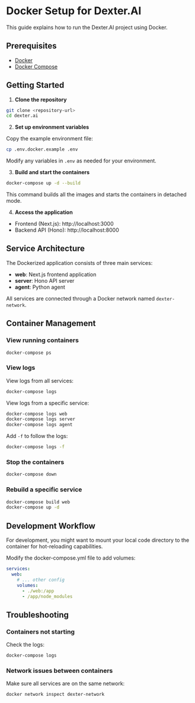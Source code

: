 # Docker Setup for Dexter.AI

This guide explains how to run the Dexter.AI project using Docker.

## Prerequisites

- [Docker](https://docs.docker.com/get-docker/)
- [Docker Compose](https://docs.docker.com/compose/install/)

## Getting Started

1. **Clone the repository**

```bash
git clone <repository-url>
cd dexter.ai
```

2. **Set up environment variables**

Copy the example environment file:

```bash
cp .env.docker.example .env
```

Modify any variables in `.env` as needed for your environment.

3. **Build and start the containers**

```bash
docker-compose up -d --build
```

This command builds all the images and starts the containers in detached mode.

4. **Access the application**

- Frontend (Next.js): http://localhost:3000
- Backend API (Hono): http://localhost:8000

## Service Architecture

The Dockerized application consists of three main services:

- **web**: Next.js frontend application
- **server**: Hono API server
- **agent**: Python agent

All services are connected through a Docker network named `dexter-network`.

## Container Management

### View running containers

```bash
docker-compose ps
```

### View logs

View logs from all services:

```bash
docker-compose logs
```

View logs from a specific service:

```bash
docker-compose logs web
docker-compose logs server
docker-compose logs agent
```

Add `-f` to follow the logs:

```bash
docker-compose logs -f
```

### Stop the containers

```bash
docker-compose down
```

### Rebuild a specific service

```bash
docker-compose build web
docker-compose up -d
```

## Development Workflow

For development, you might want to mount your local code directory to the
container for hot-reloading capabilities.

Modify the docker-compose.yml file to add volumes:

```yaml
services:
  web:
    # ... other config
    volumes:
      - ./web:/app
      - /app/node_modules
```

## Troubleshooting

### Containers not starting

Check the logs:

```bash
docker-compose logs
```

### Network issues between containers

Make sure all services are on the same network:

```bash
docker network inspect dexter-network
```
